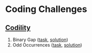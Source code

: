 # Coding Challenges

## [Codility](https://app.codility.com/programmers/)

1. Binary Gap ([task](./src/01-codility/01-binary/task.md), [solution](./src/01-codility/01-binary/v2.ts))
2. Odd Occurrences ([task](./src/01-codility/02-odd-occurrences/task.md), [solution](./src/01-codility/02-odd-occurrences/v3.ts))
